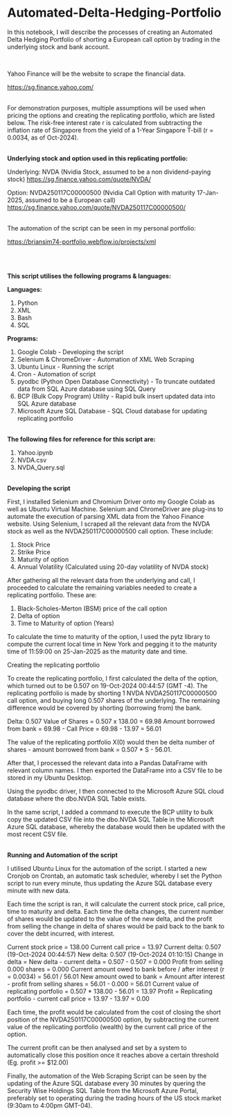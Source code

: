 # Automated-Delta-Hedging-Portfolio

In this notebook, I will describe the processes of creating an Automated Delta Hedging Portfolio of shorting a European call option by trading in the underlying stock and bank account.

<br/>

Yahoo Finance will be the website to scrape the financial data.

https://sg.finance.yahoo.com/

<br/>
For demonstration purposes, multiple assumptions will be used when pricing the options and creating the replicating portfolio, which are listed below. The risk-free interest rate r is calculated from subtracting the inflation rate of Singapore from the yield of a 1-Year Singapore T-bill (r = 0.0034, as of Oct-2024).

<br/><b>Underlying stock and option used in this replicating portfolio:</b>

Underlying: NVDA (Nvidia Stock, assumed to be a non dividend-paying stock)
https://sg.finance.yahoo.com/quote/NVDA/

Option: NVDA250117C00000500 (Nvidia Call Option with maturity 17-Jan-2025, assumed to be a European call)
https://sg.finance.yahoo.com/quote/NVDA250117C00000500/

<br/>
The automation of the script can be seen in my personal portfolio:

https://briansim74-portfolio.webflow.io/projects/xml

<br/>

<br/><b>This script utilises the following programs & languages:</b>

<b>Languages:</b>
1. Python
2. XML
3. Bash
4. SQL

<b>Programs:</b>
1. Google Colab - Developing the script
2. Selenium & ChromeDriver - Automation of XML Web Scraping
3. Ubuntu Linux - Running the script
4. Cron - Automation of script
5. pyodbc (Python Open Database Connectivity) - To truncate outdated data from SQL Azure database using SQL Query
6. BCP (Bulk Copy Program) Utility - Rapid bulk insert updated data into SQL Azure database
7. Microsoft Azure SQL Database - SQL Cloud database for updating replicating portfolio

<br/><b>The following files for reference for this script are:</b>
1. Yahoo.ipynb
2. NVDA.csv
3. NVDA_Query.sql

<br/><b>Developing the script</b>

First, I installed Selenium and Chromium Driver onto my Google Colab as well as Ubuntu Virtual Machine. Selenium and ChromeDriver are plug-ins to automate the execution of parsing XML data from the Yahoo Finance website.
Using Selenium, I scraped all the relevant data from the NVDA stock as well as the NVDA250117C00000500 call option. These include:

1. Stock Price
2. Strike Price
3. Maturity of option
4. Annual Volatility (Calculated using 20-day volatility of NVDA stock)

After gathering all the relevant data from the underlying and call, I proceeded to calculate the remaining variables needed to create a replicating portfolio. These are:

1. Black-Scholes-Merton (BSM) price of the call option
2. Delta of option
3. Time to Maturity of option (Years)

To calculate the time to maturity of the option, I used the pytz library to compute the current local time in New York and pegging it to the maturity time of 11:59:00 on 25-Jan-2025 as the maturity date and time.

Creating the replicating portfolio

To create the replicating portfolio, I first calculated the delta of the option, which turned out to be 0.507 on 19-Oct-2024 00:44:57 (GMT -4). The replicating portfolio is made by shorting 1 NVDA NVDA250117C00000500 call option, and buying long 0.507 shares of the underlying. The remaining difference would be covered by shorting (borrowing from) the bank.

Delta: 0.507
Value of Shares = 0.507 x 138.00 = 69.98
Amount borrowed from bank = 69.98 - Call Price = 69.98 - 13.97 = 56.01

The value of the replicating portfolio X(0) would then be delta number of shares - amount borrowed from bank = 0.507 * S - 56.01.

After that, I processed the relevant data into a Pandas DataFrame with relevant column names. I then exported the DataFrame into a CSV file to be stored in my Ubuntu Desktop.

Using the pyodbc driver, I then connected to the Microsoft Azure SQL cloud database where the dbo.NVDA SQL Table exists.

In the same script, I added a command to execute the BCP utility to bulk copy the updated CSV file into the dbo.NVDA SQL Table in the Microsoft Azure SQL database, whereby the database would then be updated with the most recent CSV file.

<br/><b>Running and Automation of the script</b>

I utilised Ubuntu Linux for the automation of the script. I started a new Cronjob on Crontab, an automatic task scheduler, whereby I set the Python script to run every minute, thus updating the Azure SQL database every minute with new data.

Each time the script is ran, it will calculate the current stock price, call price, time to maturity and delta. Each time the delta changes, the current number of shares would be updated to the value of the new delta, and the profit from selling the change in delta of shares would be paid back to the bank to cover the debt incurred, with interest.

Current stock price = 138.00
Current call price = 13.97
Current delta: 0.507 (19-Oct-2024 00:44:57)
New delta: 0.507 (19-Oct-2024 01:10:15)
Change in delta = New delta - current delta = 0.507 - 0.507 = 0.000
Profit from selling 0.000 shares = 0.000
Current amount owed to bank before / after interest (r = 0.0034) = 56.01 / 56.01
New amount owed to bank = Amount after interest - profit from selling shares = 56.01 - 0.000 = 56.01
Current value of replicating portfolio = 0.507 * 138.00 - 56.01 = 13.97
Profit = Replicating portfolio - current call price = 13.97 - 13.97 = 0.00

Each time, the profit would be calculated from the cost of closing the short position of the NVDA250117C00000500 option, by subtracting the current value of the replicating portfolio (wealth) by the current call price of the option.

The current profit can be then analysed and set by a system to automatically close this position once it reaches above a certain threshold (Eg. profit >= $12.00)

Finally, the automation of the Web Scraping Script can be seen by the updating of the Azure SQL database every 30 minutes by quering the Security Wise Holdings SQL Table from the Microsoft Azure Portal, preferably set to operating during the trading hours of the US stock market (9:30am to 4:00pm GMT-04).

